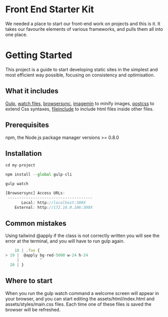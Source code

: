 # Front End Starter Kit

We needed a place to start our front-end work on projects and this is it. It takes our favourite elements of various frameworks, and pulls them all into one place.

# Getting Started

This project is a guide to start developing static sites in the simplest and most efficient way possible, focusing on consistency and optimisation.

## What it includes

[Gulp](https://gulpjs.com/docs/en/getting-started/quick-start/), [watch files](https://gulpjs.com/docs/en/getting-started/watching-files/), [browsersync](https://browsersync.io/docs/gulp), [imagemin](https://www.npmjs.com/package/gulp-imagemin) to minify images, [postcss](https://www.npmjs.com/package/gulp-postcss) to extend Css syntaxes, [fileinclude](https://www.npmjs.com/package/gulp-file-include) to include html files inside other files.

## Prerequisites

npm, the Node.js package manager versions >= 0.8.0

## Installation

```jsx
cd my-project
```

```jsx
npm install --global gulp-cli
```

```jsx
gulp watch
```

```jsx
[Browsersync] Access URLs:
 -------------------------------------
       Local: http://localhost:300X
    External: http://172.16.0.106:300X
```

## Common mistakes

Using tailwind @apply if the class is not correctly written you will see the error at the terminal, and  you will have to run gulp again.

```jsx
	18 | .foo {
> 19 |  @apply bg-red-5000 w-24 h-24
     |         ^
  20 | }
```

## Where to start

When you run the gulp watch command a welcome screen will appear in your browser, and you can start editing the assets/html/index.html and assets/styles/main.css files. Each time one of these files is saved the browser will be refreshed.
